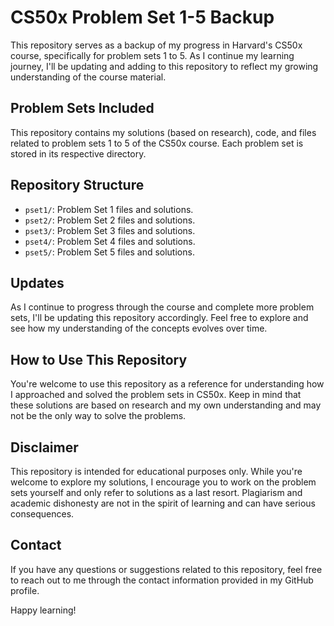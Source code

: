 # CS50x Problem Set 1-5 Backup

This repository serves as a backup of my progress in Harvard's CS50x course, specifically for problem sets 1 to 5. As I continue my learning journey, I'll be updating and adding to this repository to reflect my growing understanding of the course material.

## Problem Sets Included

This repository contains my solutions (based on research), code, and files related to problem sets 1 to 5 of the CS50x course. Each problem set is stored in its respective directory.

## Repository Structure

- `pset1/`: Problem Set 1 files and solutions.
- `pset2/`: Problem Set 2 files and solutions.
- `pset3/`: Problem Set 3 files and solutions.
- `pset4/`: Problem Set 4 files and solutions.
- `pset5/`: Problem Set 5 files and solutions.

## Updates

As I continue to progress through the course and complete more problem sets, I'll be updating this repository accordingly. Feel free to explore and see how my understanding of the concepts evolves over time.

## How to Use This Repository

You're welcome to use this repository as a reference for understanding how I approached and solved the problem sets in CS50x. Keep in mind that these solutions are based on research and my own understanding and may not be the only way to solve the problems.

## Disclaimer

This repository is intended for educational purposes only. While you're welcome to explore my solutions, I encourage you to work on the problem sets yourself and only refer to solutions as a last resort. Plagiarism and academic dishonesty are not in the spirit of learning and can have serious consequences.

## Contact

If you have any questions or suggestions related to this repository, feel free to reach out to me through the contact information provided in my GitHub profile.

Happy learning!

